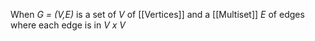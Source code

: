 When *G = (V,E)* is a set of *V* of [[Vertices]] and a [[Multiset]] *E* of edges where each edge is in *V x V*